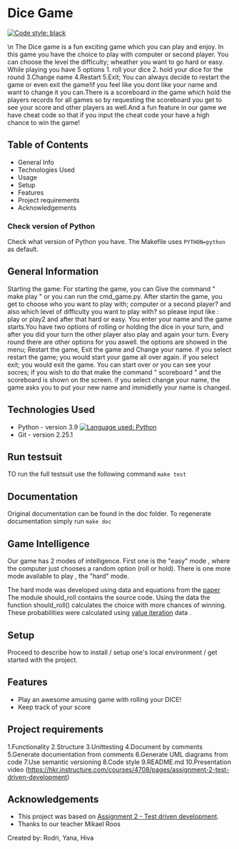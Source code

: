 
Dice Game
==========================
[![Code style: black](https://img.shields.io/badge/code%20style-black-000000.svg)](https://github.com/psf/black)

\n
The Dice game is a fun exciting game which you can play and enjoy. In this game you have the choice to play with computer or second player. You can choose the level the difficulty; wheather you want to go hard or easy.
While playing you have 5 options 1. roll your dice 2. hold your dice for the round 3.Change name 4.Restart 5.Exit;
You can always decide to restart the game or even exit the game!if you feel like you dont like your name and want to change it you can.There is a scoreboard in the game which hold the players records for all games so by requesting the scoreboard you get to see your score and other players  as well.And a fun feature in our game we have cheat code so that if you input the cheat code your have a high chance to win the game!


## Table of Contents
* General Info
* Technologies Used
* Usage
* Setup
* Features
* Project requirements
* Acknowledgements

### Check version of Python
Check what version of Python you have. The Makefile uses `PYTHON=python` as default.


## General Information
Starting the game:
For starting the game, you can Give the command " make play " or you can run the cmd_game.py.
After startin the game, you get to choose who you want to play with; computer or a second player? and also which level of difficulty you want to play with? so please input like : play or play2 and after that hard or easy.
You enter your name and the game starts.You have two options of rolling or holding the dice in your turn, 
and after you did your turn the other player also play and again your turn. Every round there are other options for you aswell. the options are showed in the menu; Restart the game, Exit the game and Change your name.
if you select restart the game; you would start your game all over again.
if you select exit; you would exit the game. You can start over or you can see your socres; 
if you wish to do that make the command " scoreboard " and the scoreboard is shown on the screen.
if you select change your name, the game asks you to put your new name and immidietly your name is changed.


## Technologies Used
- Python - version 3.9 [![Language used: Python](https://img.shields.io/badge/Python-3776AB?style=for-the-badge&logo=python&logoColor=white)](https://github.com/python)
- Git - version 2.25.1 


## Run testsuit
TO run the full testsuit use the following command `make test`
## Documentation
Original documentation can be found in the doc folder. To regenerate documentation simply run `make doc`
## Game Intelligence

Our game has 2 modes of intelligence.
First one is the "easy" mode , where the computer just chooses a random option (roll or hold).
There is one more mode available to play , the "hard" mode.


The hard mode was developed using data and equations from the [paper](http://cs.gettysburg.edu/~tneller/papers/pig.zip)
The module should_roll contains the source code. Using the data the function should_roll() calculates the choice with more chances of winning. These probabilities were calculated using [value iteration](https://en.wikipedia.org/wiki/Markov_decision_process#Value_iteration) data .




## Setup
Proceed to describe how to install / setup one's local environment / get started with the project.

## Features
- Play an awesome amusing game with rolling your DICE!
- Keep track of your score


## Project requirements
1.Functionality
2.Structure
3.Unittesting
4.Document by comments
5.Generate documentation from comments
6.Generate UML diagrams from code
7.Use semantic versioning
8.Code style
9.README.md
10.Presentation video
(https://hkr.instructure.com/courses/4708/pages/assignment-2-test-driven-development)



## Acknowledgements
- This project was based on [Assignment 2 - Test driven development](https://en.wikipedia.org/wiki/Pig_(dice_game)).
- Thanks to our teacher Mikael Roos


Created by: Rodri, Yana, Hiva